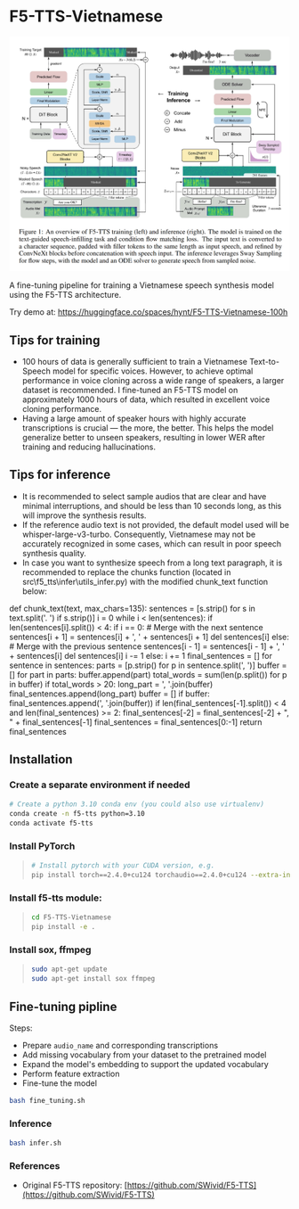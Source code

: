 # F5-TTS-Vietnamese
![F5-TTS Architecture](tests/f5-tts.png)

A fine-tuning pipeline for training a Vietnamese speech synthesis model using the F5-TTS architecture.

Try demo at: https://huggingface.co/spaces/hynt/F5-TTS-Vietnamese-100h

## Tips for training
- 100 hours of data is generally sufficient to train a Vietnamese Text-to-Speech model for specific voices. However, to achieve optimal performance in voice cloning across a wide range of speakers, a larger dataset is recommended. I fine-tuned an F5-TTS model on approximately 1000 hours of data, which resulted in excellent voice cloning performance.
- Having a large amount of speaker hours with highly accurate transcriptions is crucial — the more, the better. This helps the model generalize better to unseen speakers, resulting in lower WER after training and reducing hallucinations.

## Tips for inference
- It is recommended to select sample audios that are clear and have minimal interruptions, and should be less than 10 seconds long, as this will improve the synthesis results.
- If the reference audio text is not provided, the default model used will be whisper-large-v3-turbo. Consequently, Vietnamese may not be accurately recognized in some cases, which can result in poor speech synthesis quality.
- In case you want to synthesize speech from a long text paragraph, it is recommended to replace the chunks function (located in src\f5_tts\infer\utils_infer.py) with the modified chunk_text function below:

def chunk_text(text, max_chars=135):
    sentences = [s.strip() for s in text.split('. ') if s.strip()]
    i = 0
    while i < len(sentences):
        if len(sentences[i].split()) < 4:
            if i == 0:
                # Merge with the next sentence
                sentences[i + 1] = sentences[i] + ', ' + sentences[i + 1]
                del sentences[i]
            else:
                # Merge with the previous sentence
                sentences[i - 1] = sentences[i - 1] + ', ' + sentences[i]
                del sentences[i]
                i -= 1
        else:
            i += 1
    final_sentences = []
    for sentence in sentences:
        parts = [p.strip() for p in sentence.split(', ')]
        buffer = []
        for part in parts:
            buffer.append(part)
            total_words = sum(len(p.split()) for p in buffer)
            if total_words > 20:
                long_part = ', '.join(buffer)
                final_sentences.append(long_part)
                buffer = []
        if buffer:
            final_sentences.append(', '.join(buffer))
    if len(final_sentences[-1].split()) < 4 and len(final_sentences) >= 2:
        final_sentences[-2] = final_sentences[-2] + ", " + final_sentences[-1]
        final_sentences = final_sentences[0:-1]
    return final_sentences

## Installation

### Create a separate environment if needed

```bash
# Create a python 3.10 conda env (you could also use virtualenv)
conda create -n f5-tts python=3.10
conda activate f5-tts
```

### Install PyTorch

> ```bash
> # Install pytorch with your CUDA version, e.g.
> pip install torch==2.4.0+cu124 torchaudio==2.4.0+cu124 --extra-index-url https://download.pytorch.org/whl/cu124
> ```

### Install f5-tts module:

> ```bash
> cd F5-TTS-Vietnamese
> pip install -e .
> ```

### Install sox, ffmpeg

> ```bash
> sudo apt-get update
> sudo apt-get install sox ffmpeg
> ```

## Fine-tuning pipline

Steps:

- Prepare `audio_name` and corresponding transcriptions  
- Add missing vocabulary from your dataset to the pretrained model  
- Expand the model's embedding to support the updated vocabulary  
- Perform feature extraction  
- Fine-tune the model

```bash
bash fine_tuning.sh
```

### Inference

```bash
bash infer.sh
```

### References

- Original F5-TTS repository: [https://github.com/SWivid/F5-TTS](https://github.com/SWivid/F5-TTS)